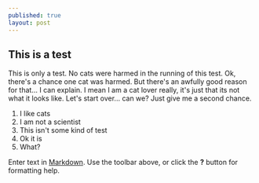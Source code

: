 ```yaml
---
published: true
layout: post
---
```

## This is a test
This is only a test. No cats were harmed in the running of this test. Ok, there's a chance one cat was harmed. But there's an awfully good reason for that... I can explain. I mean I am a cat lover really, it's just that its not what it looks like. Let's start over... can we? Just give me a second chance.

1. I like cats
2. I am not a scientist
3. This isn't some kind of test
4. Ok it is
5. What?

Enter text in [Markdown](http://daringfireball.net/projects/markdown/). Use the toolbar above, or click the **?** button for formatting help.
